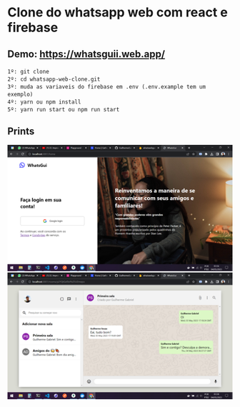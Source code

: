 # Clone do whatsapp web com react e firebase

## Demo: https://whatsguii.web.app/

`1º: git clone `<br/>
`2º: cd whatsapp-web-clone.git`<br/>
`3º: muda as variaveis do firebase em .env (.env.example tem um exemplo)`<br/>
`4º: yarn ou npm install`<br/>
`5º: yarn run start ou npm run start`<br/>

## Prints
<img src="./screenshots/login.png"/><br/>
<img src="./screenshots/chat.png"/><br/>


